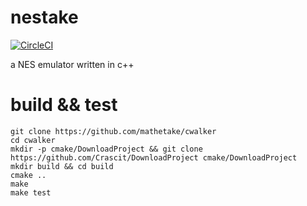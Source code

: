 # nestake

[![CircleCI](https://circleci.com/gh/mathetake/nestake.svg?style=shield)](https://circleci.com/gh/mathetake/nestake)

a NES emulator written in c++


# build && test

```$bash
git clone https://github.com/mathetake/cwalker
cd cwalker
mkdir -p cmake/DownloadProject && git clone https://github.com/Crascit/DownloadProject cmake/DownloadProject
mkdir build && cd build
cmake ..
make
make test
```